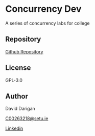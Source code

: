 # Concurrency Dev

A series of concurrency labs for college

## Repository

[Github Repository](https://github.com/AlexDarigan/concurrencydev)

## License

GPL-3.0

## Author

David Darigan

C00263218@setu.ie

[Linkedin](https://www.linkedin.com/in/daviddarigan/)
